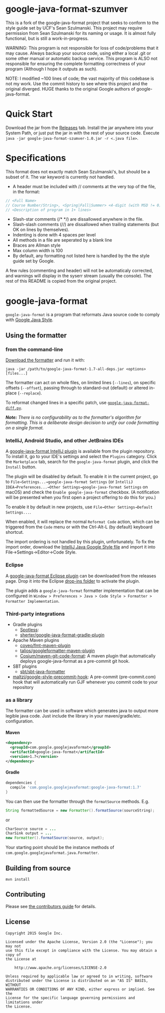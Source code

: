# google-java-format-szumver

This is a fork of the google-java-format project that seeks to conform to the style guide set by 
UCF's Sean Szulmanski. This project may require permission from Sean Szulmanski for its 
naming or usage. It is almost fully functional, but is still a work-in-progress.

WARNING: This program is not responsible for loss of code/problems that it may cause. Always backup
your source code, using either a local .git or some other manual or automatic backup service. This program 
is ALSO not responsible for ensuring the complete formatting correctness of your program (Although I
hope it outputs as such).

NOTE: I modified ~100 lines of code; the vast majority of this codebase is not my work. Use
the commit history to see where this project and the original diverged. HUGE thanks to the
original Google authors of google-java-format. 

# Quick Start

Download the jar from the [Releases][] tab. Install the jar anywhere into your System Path, or just put
the jar in with the rest of your source code. Execute `java -jar google-java-format-szumver-1.0.jar -r <.java file>`.

[Releases]: https://github.com/Falcinspire/google-java-format-szumver/releases

# Specifications

This format does not exactly match Sean Szulmanski's, but should be a subset of it. The var keyword is currently
not handled.

* A header must be included with // comments at the very top of the file, in the format:
```java
// <Full Name>
// Course Number/String>, <Spring|Fall|Summer> <4-digit (with MSD != 0) non-negative Semester Year>
// <Description of program in 1+ lines>
```
* Slash-star comments (/* */) are dissallowed anywhere in the file.
* Slash-slash comments (//) are dissallowed when trailing statements (but OK on lines by themselves).
* Indenting is done with 4 spaces per level
* All methods in a file are seperated by a blank line
* Braces are Allman style
* Max column width is 100
* By default, any formatting not listed here is handled by the the style guide set by Google.

A few rules (commenting and header) will not be automaticaly corrected, and warnings will display
in the syserr stream (usually the console).
The rest of this README is copied from the original project.

# google-java-format

`google-java-format` is a program that reformats Java source code to comply with
[Google Java Style][].

[Google Java Style]: https://google.github.io/styleguide/javaguide.html

## Using the formatter

### from the command-line

[Download the formatter](https://github.com/google/google-java-format/releases)
and run it with:

```
java -jar /path/to/google-java-format-1.7-all-deps.jar <options> [files...]
```

The formatter can act on whole files, on limited lines (`--lines`), on specific
offsets (`--offset`), passing through to standard-out (default) or altered
in-place (`--replace`).

To reformat changed lines in a specific patch, use
[`google-java-format-diff.py`](https://github.com/google/google-java-format/blob/master/scripts/google-java-format-diff.py).

***Note:*** *There is no configurability as to the formatter's algorithm for
formatting. This is a deliberate design decision to unify our code formatting on
a single format.*

### IntelliJ, Android Studio, and other JetBrains IDEs

A
[google-java-format IntelliJ plugin](https://plugins.jetbrains.com/plugin/8527)
is available from the plugin repository. To install it, go to your IDE's
settings and select the `Plugins` category. Click the `Marketplace` tab, search
for the `google-java-format` plugin, and click the `Install` button.

The plugin will be disabled by default. To enable it in the current project, go
to `File→Settings...→google-java-format Settings` (or `IntelliJ
IDEA→Preferences...→Other Settings→google-java-format Settings` on macOS) and
check the `Enable google-java-format` checkbox. (A notification will be
presented when you first open a project offering to do this for you.)

To enable it by default in new projects, use `File→Other Settings→Default
Settings...`.

When enabled, it will replace the normal `Reformat Code` action, which can be
triggered from the `Code` menu or with the Ctrl-Alt-L (by default) keyboard
shortcut.

The import ordering is not handled by this plugin, unfortunately. To fix the
import order, download the
[IntelliJ Java Google Style file](https://raw.githubusercontent.com/google/styleguide/gh-pages/intellij-java-google-style.xml)
and import it into File→Settings→Editor→Code Style.

### Eclipse

A
[google-java-format Eclipse plugin](https://github.com/google/google-java-format/releases/download/google-java-format-1.6/google-java-format-eclipse-plugin_1.6.0.jar)
can be downloaded from the releases page. Drop it into the Eclipse
[drop-ins folder](http://help.eclipse.org/neon/index.jsp?topic=%2Forg.eclipse.platform.doc.isv%2Freference%2Fmisc%2Fp2_dropins_format.html)
to activate the plugin.

The plugin adds a `google-java-format` formatter implementation that can be
configured in `Window > Preferences > Java > Code Style > Formatter > Formatter
Implementation`.

### Third-party integrations

*   Gradle plugins
    *   [Spotless](https://github.com/diffplug/spotless/tree/master/plugin-gradle#applying-to-java-source-google-java-format):
    *   [sherter/google-java-format-gradle-plugin](https://github.com/sherter/google-java-format-gradle-plugin)
*   Apache Maven plugins
    *   [coveo/fmt-maven-plugin](https://github.com/coveo/fmt-maven-plugin)
    *   [talios/googleformatter-maven-plugin](https://github.com/talios/googleformatter-maven-plugin)
    *   [Cosium/maven-git-code-format](https://github.com/Cosium/maven-git-code-format):
        A maven plugin that automatically deploys google-java-format as a
        pre-commit git hook.
*   SBT plugins
    *   [sbt/sbt-java-formatter](https://github.com/sbt/sbt-java-formatter)
*   [maltzj/google-style-precommit-hook](https://github.com/maltzj/google-style-precommit-hook):
    A pre-commit (pre-commit.com) hook that will automatically run GJF whenever
    you commit code to your repository

### as a library

The formatter can be used in software which generates java to output more
legible java code. Just include the library in your maven/gradle/etc.
configuration.

#### Maven

```xml
<dependency>
  <groupId>com.google.googlejavaformat</groupId>
  <artifactId>google-java-format</artifactId>
  <version>1.7</version>
</dependency>
```

#### Gradle

```groovy
dependencies {
  compile 'com.google.googlejavaformat:google-java-format:1.7'
}
```

You can then use the formatter through the `formatSource` methods. E.g.

```java
String formattedSource = new Formatter().formatSource(sourceString);
```

or

```java
CharSource source = ...
CharSink output = ...
new Formatter().formatSource(source, output);
```

Your starting point should be the instance methods of
`com.google.googlejavaformat.java.Formatter`.

## Building from source

```
mvn install
```

## Contributing

Please see [the contributors guide](CONTRIBUTING.md) for details.

## License

```text
Copyright 2015 Google Inc.

Licensed under the Apache License, Version 2.0 (the "License"); you may not
use this file except in compliance with the License. You may obtain a copy of
the License at

    http://www.apache.org/licenses/LICENSE-2.0

Unless required by applicable law or agreed to in writing, software
distributed under the License is distributed on an "AS IS" BASIS, WITHOUT
WARRANTIES OR CONDITIONS OF ANY KIND, either express or implied. See the
License for the specific language governing permissions and limitations under
the License.
```
